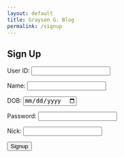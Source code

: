 ```yaml
---
layout: default
title: Grayson G. Blog
permalink: /signup
---
```


<!-- 
A simple HTML login form with a Login action when the button is pressed.  

The form triggers the login_user function defined in the JavaScript below when the Login button is pressed.
-->
## Sign Up

<form action="javascript:signup_user()">
    <p><label>
        User ID:
        <input type="text" name="uid" id="uid" required>
    </label></p>
        <p><label>
        Name: 
        <input type="text" name="name" id="name" required>
    </label></p>
        <p><label>
        DOB:
        <input type="date" name="dob" id="dob" required>
    </label></p>
    <p><label>
        Password:
        <input type="password" name="password" id="password" required>
    </label></p>
        <p><label>
        Nick:
        <input type="text" name="Nick" id="Nick" required>
    </label></p>
    <p>
        <button>Signup</button>
    </p>

</form>

<!-- 
Below JavaScript code is designed to handle user authentication in a web application. It's written to work with a backend server that uses JWT (JSON Web Tokens) for authentication.

The script defines a function when the page loads. This function is triggered when the Login button in the HTML form above is pressed. 
 -->
<script type="module">
    // uri variable and options object are obtained from config.js
    import { uri, options } from '{{site.baseurl}}/assets/js/api/config.js';

    function signup_user(){
        // Set Authenticate endpoint
        const url = uri + '/api/users/';

        // Set the body of the request to include login data from the DOM
        const body = {
            uid: document.getElementById("uid").value,
            name: document.getElementById("name").value,
            password: document.getElementById("password").value,
            dob: document.getElementById("dob").value,
            Nick: document.getElementById("Nick").value,
        };

        // Change options according to Authentication requirements
        const authOptions = {
            ...options, // This will copy all properties from options
            method: 'POST', // Override the method property
            cache: 'no-cache', // Set the cache property
            body: JSON.stringify(body)
        };

        // Fetch JWT
        fetch(url, authOptions)
        .then(response => {
            // handle error response from Web API
            if (!response.ok) {
                const errorMsg = 'Signup error: ' + response.status;
                console.log(errorMsg);
                return;
            }
            // Success!!!
            // Redirect to the database page
            window.location.href = "{{site.baseurl}}/data/database";
        })
        // catch fetch errors (ie ACCESS to server blocked)
        .catch(err => {
            console.error(err);
        });
    }

    // Attach login_user to the window object, allowing access to form action
    window.signup_user = signup_user;
</script>
